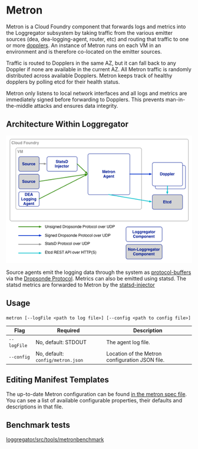 # Metron

Metron is a Cloud Foundry component that forwards logs and metrics into the Loggregator subsystem by taking traffic from the various emitter sources (dea, dea-logging-agent, router, etc) and routing that traffic to one or more [dopplers](../doppler). An instance of Metron runs on each VM in an environment and is therefore co-located on the emitter sources.

Traffic is routed to Dopplers in the same AZ, but it can fall back to any Doppler if none are available in the current AZ. All Metron traffic is randomly distributed across available Dopplers. Metron keeps track of healthy dopplers by polling etcd for their health status.

Metron only listens to local network interfaces and all logs and metrics are immediately signed before forwarding to Dopplers. This prevents man-in-the-middle attacks and ensures data integrity.

## Architecture Within Loggregator

![Loggregator Diagram](../../docs/metron.png)

Source agents emit the logging data through the system as [protocol-buffers](https://developers.google.com/protocol-buffers/) via the [Dropsonde Protocol](https://github.com/cloudfoundry/dropsonde-protocol). Metrics can also be emitted using statsd. The statsd metrics are forwarded to Metron by the [statsd-injector](https://github.com/cloudfoundry/statsd-injector)

## Usage
```metron [--logFile <path to log file>] [--config <path to config file>]```

| Flag            | Required                              | Description                                     |
|-----------------|---------------------------------------|-------------------------------------------------|
| ```--logFile``` | No, default: STDOUT                   | The agent log file.                             |
| ```--config```  | No, default: ```config/metron.json``` | Location of the Metron configuration JSON file. |

## Editing Manifest Templates
The up-to-date Metron configuration can be found [in the metron spec file](../../jobs/metron_agent/spec). You can see a list of available configurable properties, their defaults and descriptions in that file.

## Benchmark tests

[loggregator/src/tools/metronbenchmark](https://github.com/cloudfoundry/loggregator/tree/develop/src/tools/metronbenchmark)
